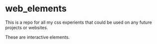 # web_elements

This is a repo for all my css experients that could be used on any future projects or websites.

These are interactive elements.
